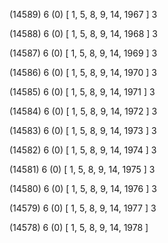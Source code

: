 (14589) 6 (0) [ 1, 5, 8, 9, 14, 1967 ] 3 


(14588) 6 (0) [ 1, 5, 8, 9, 14, 1968 ] 3 


(14587) 6 (0) [ 1, 5, 8, 9, 14, 1969 ] 3 


(14586) 6 (0) [ 1, 5, 8, 9, 14, 1970 ] 3 


(14585) 6 (0) [ 1, 5, 8, 9, 14, 1971 ] 3 


(14584) 6 (0) [ 1, 5, 8, 9, 14, 1972 ] 3 


(14583) 6 (0) [ 1, 5, 8, 9, 14, 1973 ] 3 


(14582) 6 (0) [ 1, 5, 8, 9, 14, 1974 ] 3 


(14581) 6 (0) [ 1, 5, 8, 9, 14, 1975 ] 3 


(14580) 6 (0) [ 1, 5, 8, 9, 14, 1976 ] 3 


(14579) 6 (0) [ 1, 5, 8, 9, 14, 1977 ] 3 


(14578) 6 (0) [ 1, 5, 8, 9, 14, 1978 ]  

